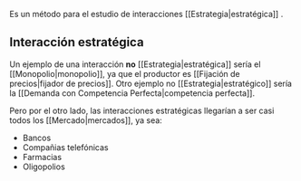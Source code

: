 
Es un método para el estudio de interacciones [[Estrategia|estratégica]] . 

## Interacción estratégica

Un ejemplo de una interacción **no** [[Estrategia|estratégica]] sería el [[Monopolio|monopolio]], ya que el productor es [[Fijación de precios|fijador de precios]]. Otro ejemplo no [[Estrategia|estratégico]] sería la [[Demanda con Competencia Perfecta|competencia perfecta]].  

Pero por el otro lado, las interacciones estratégicas llegarían a ser casi todos los [[Mercado|mercados]], ya sea: 

- Bancos
- Compañias telefónicas 
- Farmacias
- Oligopolios 

